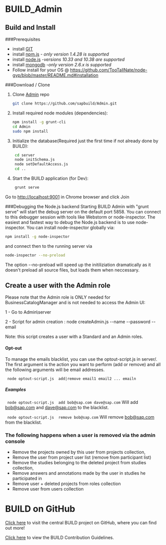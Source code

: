 # BUILD_Admin

## Build and Install 
###Prerequisites
- install [GIT](https://git-scm.com/downloads)
- install [npm.js](https://docs.npmjs.com/cli/install) - _*only version 1.4.28 is supported*_
- install [node.js](https://docs.npmjs.com/cli/install) -_*versions 10.33 and 10.38 are supported*_
- install [mongodb](https://www.mongodb.org/downloads#previous) -_*only version 2.6.x is supported*_
- Follow install for your OS @ https://github.com/TooTallNate/node-gyp/blob/master/README.md#installation


###Download / Clone

1. Clone [Admin](https://github.com/sapbuild/Admin) repo
    ```sh
    git clone https://github.com/sapbuild/Admin.git
    ```

2. Install required node modules (dependencies):
    ```sh 
    npm install -g grunt-cli
    cd Admin
    sudo npm install
    ```
    
3. Initialize the database(Required just the first time if not already done by BUILD):
   ```sh
    cd server
    node initSchema.js
    node setDefaultAccess.js
    cd ..
   ```
   
4. Start the BUILD application (for Dev):
    ```sh
     grunt serve
    ```

Go to [http://localhost:9001](http://localhost:9001) in Chrome browser and click Join

###Debugging the Node.js backend
Starting BUILD Admin with "grunt serve" will start the debug server on the default port 5858. You can connect to this debugger session with tools like Webstorm or node-inspector. The easiest and fastest way to debug the Node.js backend is to use node-inspector. 
You can install node-inspector globally via:
```sh
npm install -g node-inspector
```
and connect then to the running server via
```sh
node-inspector --no-preload
```
The option --no-preload will speed up the initiliziation dramatically as it doesn't preload all source files, but loads them when neccessary.


## Create a user with the Admin role
Please note that the Admin role is ONLY needed for BusinessCatalogManager and is not needed to access the Admin UI:

  1 - Go to Admin\server
  
  2 - Script for admin creation : node createAdmin.js --name <admin name> --password <admin password>  --email <admin email>
  
  Note: this script creates a user with a Standard and an Admin roles.

#### Opt-out
To manage the emails blacklist, you can use the optout-script.js in server/. The first argument is the action you want to perform (add or remove) and all the following arguments will be email addresses.

`` node optout-script.js  add|remove email1 email2 ... emailn``

##### Examples

`` node optout-script.js  add bob@sap.com dave@sap.com`` 
Will add bob@sap.com and dave@sap.com to the blacklist.

`` node optout-script.js  remove bob@sap.com``
Will remove bob@sap.com from the blacklist.

### The following happens when a user is removed via the admin console
- Remove the projects owned by this user from projects collection,
- Remove the user from project user list (remove from participant list)
- Remove the studies belonging to the deleted project from studies collection,
- Remove answers and annotations made by the user in studies he participated in
- Remove user + deleted projects from roles collection
- Remove user from users collection


# BUILD on GitHub

[Click here](https://github.com/SAP/BUILD) to visit the central BUILD project on GitHub, where you can find out more!

[Click here](https://github.com/SAP/BUILD/blob/master/Contributing.md) to view the BUILD Contribution Guidelines. 

